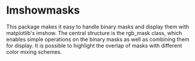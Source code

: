 # Imshowmasks
This package makes it easy to handle binary masks and display them with matplotlib's imshow. The central structure is the rgb_mask class, which enables simple operations on the binary masks as well as combining them for display. It is possible to highlight the overlap of masks with different color mixing schemes. 
